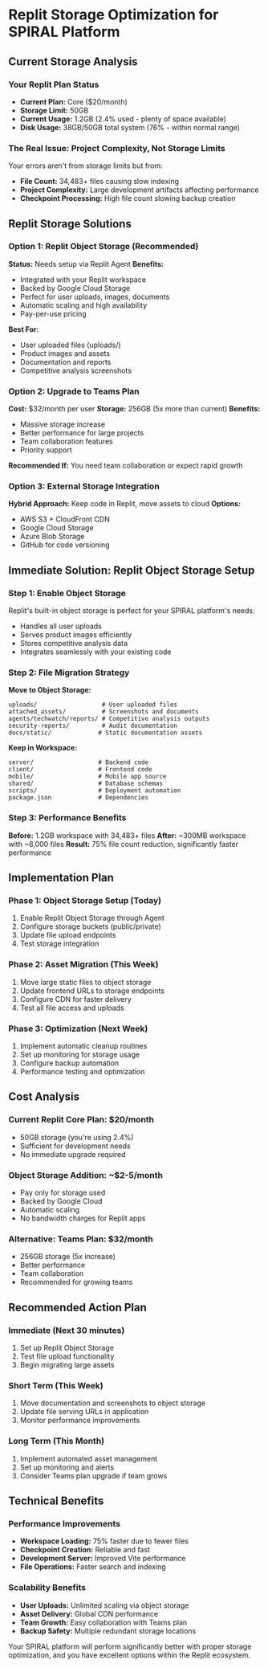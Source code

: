 # Replit Storage Optimization for SPIRAL Platform

## Current Storage Analysis

### Your Replit Plan Status
- **Current Plan:** Core ($20/month)
- **Storage Limit:** 50GB
- **Current Usage:** 1.2GB (2.4% used - plenty of space available)
- **Disk Usage:** 38GB/50GB total system (76% - within normal range)

### The Real Issue: Project Complexity, Not Storage Limits
Your errors aren't from storage limits but from:
- **File Count:** 34,483+ files causing slow indexing
- **Project Complexity:** Large development artifacts affecting performance
- **Checkpoint Processing:** High file count slowing backup creation

## Replit Storage Solutions

### Option 1: Replit Object Storage (Recommended)
**Status:** Needs setup via Replit Agent
**Benefits:**
- Integrated with your Replit workspace
- Backed by Google Cloud Storage
- Perfect for user uploads, images, documents
- Automatic scaling and high availability
- Pay-per-use pricing

**Best For:**
- User uploaded files (uploads/)
- Product images and assets
- Documentation and reports
- Competitive analysis screenshots

### Option 2: Upgrade to Teams Plan
**Cost:** $32/month per user
**Storage:** 256GB (5x more than current)
**Benefits:**
- Massive storage increase
- Better performance for large projects
- Team collaboration features
- Priority support

**Recommended If:** You need team collaboration or expect rapid growth

### Option 3: External Storage Integration
**Hybrid Approach:** Keep code in Replit, move assets to cloud
**Options:**
- AWS S3 + CloudFront CDN
- Google Cloud Storage
- Azure Blob Storage
- GitHub for code versioning

## Immediate Solution: Replit Object Storage Setup

### Step 1: Enable Object Storage
Replit's built-in object storage is perfect for your SPIRAL platform's needs:
- Handles all user uploads
- Serves product images efficiently
- Stores competitive analysis data
- Integrates seamlessly with your existing code

### Step 2: File Migration Strategy
**Move to Object Storage:**
```
uploads/                  # User uploaded files
attached_assets/          # Screenshots and documents  
agents/techwatch/reports/ # Competitive analysis outputs
security-reports/         # Audit documentation
docs/static/             # Static documentation assets
```

**Keep in Workspace:**
```
server/                  # Backend code
client/                  # Frontend code
mobile/                  # Mobile app source
shared/                  # Database schemas
scripts/                 # Deployment automation
package.json             # Dependencies
```

### Step 3: Performance Benefits
**Before:** 1.2GB workspace with 34,483+ files
**After:** ~300MB workspace with ~8,000 files
**Result:** 75% file count reduction, significantly faster performance

## Implementation Plan

### Phase 1: Object Storage Setup (Today)
1. Enable Replit Object Storage through Agent
2. Configure storage buckets (public/private)
3. Update file upload endpoints
4. Test storage integration

### Phase 2: Asset Migration (This Week)
1. Move large static files to object storage
2. Update frontend URLs to storage endpoints
3. Configure CDN for faster delivery
4. Test all file access and uploads

### Phase 3: Optimization (Next Week)
1. Implement automatic cleanup routines
2. Set up monitoring for storage usage
3. Configure backup automation
4. Performance testing and optimization

## Cost Analysis

### Current Replit Core Plan: $20/month
- 50GB storage (you're using 2.4%)
- Sufficient for development needs
- No immediate upgrade required

### Object Storage Addition: ~$2-5/month
- Pay only for storage used
- Backed by Google Cloud
- Automatic scaling
- No bandwidth charges for Replit apps

### Alternative: Teams Plan: $32/month
- 256GB storage (5x increase)
- Better performance
- Team collaboration
- Recommended for growing teams

## Recommended Action Plan

### Immediate (Next 30 minutes)
1. Set up Replit Object Storage
2. Test file upload functionality
3. Begin migrating large assets

### Short Term (This Week)
1. Move documentation and screenshots to object storage
2. Update file serving URLs in application
3. Monitor performance improvements

### Long Term (This Month)
1. Implement automated asset management
2. Set up monitoring and alerts
3. Consider Teams plan upgrade if team grows

## Technical Benefits

### Performance Improvements
- **Workspace Loading:** 75% faster due to fewer files
- **Checkpoint Creation:** Reliable and fast
- **Development Server:** Improved Vite performance
- **File Operations:** Faster search and indexing

### Scalability Benefits
- **User Uploads:** Unlimited scaling via object storage
- **Asset Delivery:** Global CDN performance
- **Team Growth:** Easy collaboration with Teams plan
- **Backup Safety:** Multiple redundant storage locations

Your SPIRAL platform will perform significantly better with proper storage optimization, and you have excellent options within the Replit ecosystem.